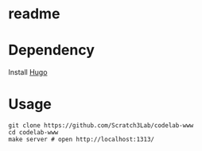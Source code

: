 # readme

# Dependency
Install [Hugo](https://gohugo.io/)

# Usage
```
git clone https://github.com/Scratch3Lab/codelab-www
cd codelab-www
make server # open http://localhost:1313/
```
